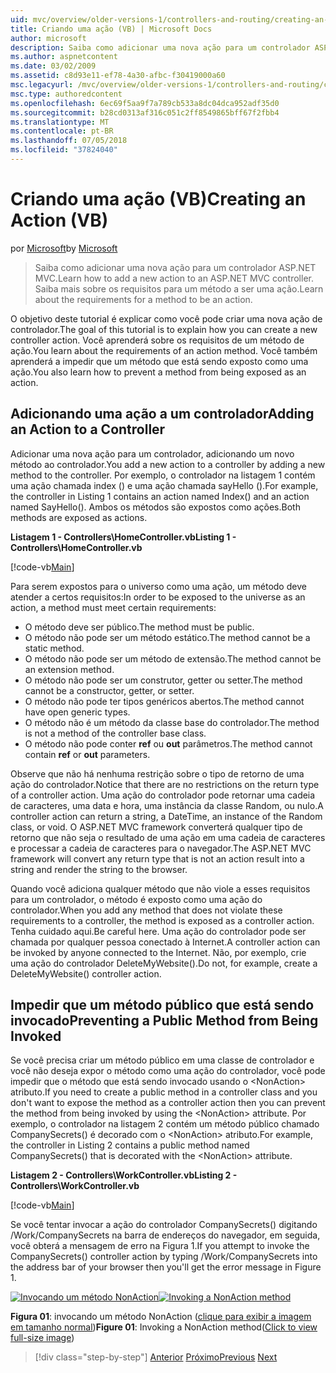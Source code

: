 ```yaml
---
uid: mvc/overview/older-versions-1/controllers-and-routing/creating-an-action-vb
title: Criando uma ação (VB) | Microsoft Docs
author: microsoft
description: Saiba como adicionar uma nova ação para um controlador ASP.NET MVC. Saiba mais sobre os requisitos para um método a ser uma ação.
ms.author: aspnetcontent
ms.date: 03/02/2009
ms.assetid: c8d93e11-ef78-4a30-afbc-f30419000a60
msc.legacyurl: /mvc/overview/older-versions-1/controllers-and-routing/creating-an-action-vb
msc.type: authoredcontent
ms.openlocfilehash: 6ec69f5aa9f7a789cb533a8dc04dca952adf35d0
ms.sourcegitcommit: b28cd0313af316c051c2ff8549865bff67f2fbb4
ms.translationtype: MT
ms.contentlocale: pt-BR
ms.lasthandoff: 07/05/2018
ms.locfileid: "37824040"
---
```

<a name="creating-an-action-vb"></a><span data-ttu-id="2a867-104">Criando uma ação (VB)</span><span class="sxs-lookup"><span data-stu-id="2a867-104">Creating an Action (VB)</span></span>
====================
<span data-ttu-id="2a867-105">por [Microsoft](https://github.com/microsoft)</span><span class="sxs-lookup"><span data-stu-id="2a867-105">by [Microsoft](https://github.com/microsoft)</span></span>

> <span data-ttu-id="2a867-106">Saiba como adicionar uma nova ação para um controlador ASP.NET MVC.</span><span class="sxs-lookup"><span data-stu-id="2a867-106">Learn how to add a new action to an ASP.NET MVC controller.</span></span> <span data-ttu-id="2a867-107">Saiba mais sobre os requisitos para um método a ser uma ação.</span><span class="sxs-lookup"><span data-stu-id="2a867-107">Learn about the requirements for a method to be an action.</span></span>


<span data-ttu-id="2a867-108">O objetivo deste tutorial é explicar como você pode criar uma nova ação de controlador.</span><span class="sxs-lookup"><span data-stu-id="2a867-108">The goal of this tutorial is to explain how you can create a new controller action.</span></span> <span data-ttu-id="2a867-109">Você aprenderá sobre os requisitos de um método de ação.</span><span class="sxs-lookup"><span data-stu-id="2a867-109">You learn about the requirements of an action method.</span></span> <span data-ttu-id="2a867-110">Você também aprenderá a impedir que um método que está sendo exposto como uma ação.</span><span class="sxs-lookup"><span data-stu-id="2a867-110">You also learn how to prevent a method from being exposed as an action.</span></span>

## <a name="adding-an-action-to-a-controller"></a><span data-ttu-id="2a867-111">Adicionando uma ação a um controlador</span><span class="sxs-lookup"><span data-stu-id="2a867-111">Adding an Action to a Controller</span></span>

<span data-ttu-id="2a867-112">Adicionar uma nova ação para um controlador, adicionando um novo método ao controlador.</span><span class="sxs-lookup"><span data-stu-id="2a867-112">You add a new action to a controller by adding a new method to the controller.</span></span> <span data-ttu-id="2a867-113">Por exemplo, o controlador na listagem 1 contém uma ação chamada index () e uma ação chamada sayHello ().</span><span class="sxs-lookup"><span data-stu-id="2a867-113">For example, the controller in Listing 1 contains an action named Index() and an action named SayHello().</span></span> <span data-ttu-id="2a867-114">Ambos os métodos são expostos como ações.</span><span class="sxs-lookup"><span data-stu-id="2a867-114">Both methods are exposed as actions.</span></span>

<span data-ttu-id="2a867-115">**Listagem 1 - Controllers\HomeController.vb**</span><span class="sxs-lookup"><span data-stu-id="2a867-115">**Listing 1 - Controllers\HomeController.vb**</span></span>

[!code-vb[Main](creating-an-action-vb/samples/sample1.vb)]

<span data-ttu-id="2a867-116">Para serem expostos para o universo como uma ação, um método deve atender a certos requisitos:</span><span class="sxs-lookup"><span data-stu-id="2a867-116">In order to be exposed to the universe as an action, a method must meet certain requirements:</span></span>

- <span data-ttu-id="2a867-117">O método deve ser público.</span><span class="sxs-lookup"><span data-stu-id="2a867-117">The method must be public.</span></span>
- <span data-ttu-id="2a867-118">O método não pode ser um método estático.</span><span class="sxs-lookup"><span data-stu-id="2a867-118">The method cannot be a static method.</span></span>
- <span data-ttu-id="2a867-119">O método não pode ser um método de extensão.</span><span class="sxs-lookup"><span data-stu-id="2a867-119">The method cannot be an extension method.</span></span>
- <span data-ttu-id="2a867-120">O método não pode ser um construtor, getter ou setter.</span><span class="sxs-lookup"><span data-stu-id="2a867-120">The method cannot be a constructor, getter, or setter.</span></span>
- <span data-ttu-id="2a867-121">O método não pode ter tipos genéricos abertos.</span><span class="sxs-lookup"><span data-stu-id="2a867-121">The method cannot have open generic types.</span></span>
- <span data-ttu-id="2a867-122">O método não é um método da classe base do controlador.</span><span class="sxs-lookup"><span data-stu-id="2a867-122">The method is not a method of the controller base class.</span></span>
- <span data-ttu-id="2a867-123">O método não pode conter **ref** ou **out** parâmetros.</span><span class="sxs-lookup"><span data-stu-id="2a867-123">The method cannot contain **ref** or **out** parameters.</span></span>

<span data-ttu-id="2a867-124">Observe que não há nenhuma restrição sobre o tipo de retorno de uma ação do controlador.</span><span class="sxs-lookup"><span data-stu-id="2a867-124">Notice that there are no restrictions on the return type of a controller action.</span></span> <span data-ttu-id="2a867-125">Uma ação do controlador pode retornar uma cadeia de caracteres, uma data e hora, uma instância da classe Random, ou nulo.</span><span class="sxs-lookup"><span data-stu-id="2a867-125">A controller action can return a string, a DateTime, an instance of the Random class, or void.</span></span> <span data-ttu-id="2a867-126">O ASP.NET MVC framework converterá qualquer tipo de retorno que não seja o resultado de uma ação em uma cadeia de caracteres e processar a cadeia de caracteres para o navegador.</span><span class="sxs-lookup"><span data-stu-id="2a867-126">The ASP.NET MVC framework will convert any return type that is not an action result into a string and render the string to the browser.</span></span>

<span data-ttu-id="2a867-127">Quando você adiciona qualquer método que não viole a esses requisitos para um controlador, o método é exposto como uma ação do controlador.</span><span class="sxs-lookup"><span data-stu-id="2a867-127">When you add any method that does not violate these requirements to a controller, the method is exposed as a controller action.</span></span> <span data-ttu-id="2a867-128">Tenha cuidado aqui.</span><span class="sxs-lookup"><span data-stu-id="2a867-128">Be careful here.</span></span> <span data-ttu-id="2a867-129">Uma ação do controlador pode ser chamada por qualquer pessoa conectado à Internet.</span><span class="sxs-lookup"><span data-stu-id="2a867-129">A controller action can be invoked by anyone connected to the Internet.</span></span> <span data-ttu-id="2a867-130">Não, por exemplo, crie uma ação do controlador DeleteMyWebsite().</span><span class="sxs-lookup"><span data-stu-id="2a867-130">Do not, for example, create a DeleteMyWebsite() controller action.</span></span>

## <a name="preventing-a-public-method-from-being-invoked"></a><span data-ttu-id="2a867-131">Impedir que um método público que está sendo invocado</span><span class="sxs-lookup"><span data-stu-id="2a867-131">Preventing a Public Method from Being Invoked</span></span>

<span data-ttu-id="2a867-132">Se você precisa criar um método público em uma classe de controlador e você não deseja expor o método como uma ação do controlador, você pode impedir que o método que está sendo invocado usando o &lt;NonAction&gt; atributo.</span><span class="sxs-lookup"><span data-stu-id="2a867-132">If you need to create a public method in a controller class and you don't want to expose the method as a controller action then you can prevent the method from being invoked by using the &lt;NonAction&gt; attribute.</span></span> <span data-ttu-id="2a867-133">Por exemplo, o controlador na listagem 2 contém um método público chamado CompanySecrets() é decorado com o &lt;NonAction&gt; atributo.</span><span class="sxs-lookup"><span data-stu-id="2a867-133">For example, the controller in Listing 2 contains a public method named CompanySecrets() that is decorated with the &lt;NonAction&gt; attribute.</span></span>

<span data-ttu-id="2a867-134">**Listagem 2 - Controllers\WorkController.vb**</span><span class="sxs-lookup"><span data-stu-id="2a867-134">**Listing 2 - Controllers\WorkController.vb**</span></span>

[!code-vb[Main](creating-an-action-vb/samples/sample2.vb)]

<span data-ttu-id="2a867-135">Se você tentar invocar a ação do controlador CompanySecrets() digitando /Work/CompanySecrets na barra de endereços do navegador, em seguida, você obterá a mensagem de erro na Figura 1.</span><span class="sxs-lookup"><span data-stu-id="2a867-135">If you attempt to invoke the CompanySecrets() controller action by typing /Work/CompanySecrets into the address bar of your browser then you'll get the error message in Figure 1.</span></span>


<span data-ttu-id="2a867-136">[![Invocando um método NonAction](creating-an-action-vb/_static/image1.jpg)](creating-an-action-vb/_static/image1.png)</span><span class="sxs-lookup"><span data-stu-id="2a867-136">[![Invoking a NonAction method](creating-an-action-vb/_static/image1.jpg)](creating-an-action-vb/_static/image1.png)</span></span>

<span data-ttu-id="2a867-137">**Figura 01**: invocando um método NonAction ([clique para exibir a imagem em tamanho normal](creating-an-action-vb/_static/image2.png))</span><span class="sxs-lookup"><span data-stu-id="2a867-137">**Figure 01**: Invoking a NonAction method([Click to view full-size image](creating-an-action-vb/_static/image2.png))</span></span>

> [!div class="step-by-step"]
> <span data-ttu-id="2a867-138">[Anterior](creating-a-controller-vb.md)
> [Próximo](aspnet-mvc-controllers-overview-cs.md)</span><span class="sxs-lookup"><span data-stu-id="2a867-138">[Previous](creating-a-controller-vb.md)
[Next](aspnet-mvc-controllers-overview-cs.md)</span></span>
